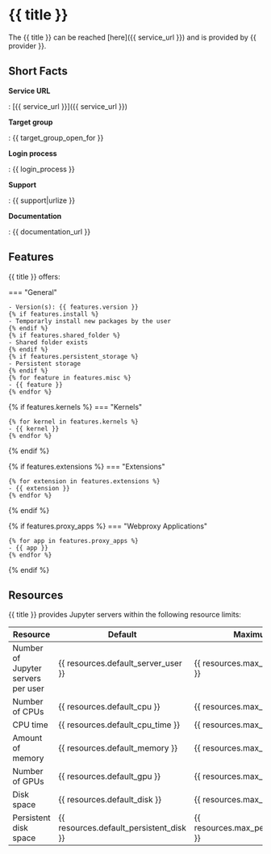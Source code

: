 # {{ title }}
The {{ title }} can be reached [here]({{ service_url }}) and is provided by {{ provider }}.

## Short Facts
__Service URL__

: [{{ service_url }}]({{ service_url }})

__Target group__

: {{ target_group_open_for }}

__Login process__

: {{ login_process }}

__Support__

: {{ support|urlize }}

__Documentation__

: {{ documentation_url }}


## Features
{{ title }} offers:

=== "General"

    - Version(s): {{ features.version }}
    {% if features.install %}
    - Temporarly install new packages by the user
    {% endif %}
    {% if features.shared_folder %}
    - Shared folder exists
    {% endif %}
    {% if features.persistent_storage %}
    - Persistent storage
    {% endif %}
    {% for feature in features.misc %}
    - {{ feature }}
    {% endfor %}

{% if features.kernels %}
=== "Kernels"

    {% for kernel in features.kernels %}
    - {{ kernel }}
    {% endfor %}
{% endif %}

{% if features.extensions %}
=== "Extensions"

    {% for extension in features.extensions %}
    - {{ extension }}
    {% endfor %}
{% endif %}

{% if features.proxy_apps %}
=== "Webproxy Applications"

    {% for app in features.proxy_apps %}
    - {{ app }}
    {% endfor %}
{% endif %}

## Resources
{{ title }} provides Jupyter servers within the following resource limits:

| Resource | Default | Maximum |
| -------- | ------- | ------- |
| Number of Jupyter servers per user | {{ resources.default_server_user }} | {{ resources.max_server_user }} |
| Number of CPUs | {{ resources.default_cpu }} | {{ resources.max_cpu }} |
| CPU time | {{ resources.default_cpu_time }} | {{ resources.max_cpu_time }} |
| Amount of memory | {{ resources.default_memory }} | {{ resources.max_memory }} |
| Number of GPUs | {{ resources.default_gpu }} | {{ resources.max_gpu }} |
| Disk space | {{ resources.default_disk }} | {{ resources.max_disk }} |
| Persistent disk space | {{ resources.default_persistent_disk }} | {{ resources.max_persistent_disk }} |
